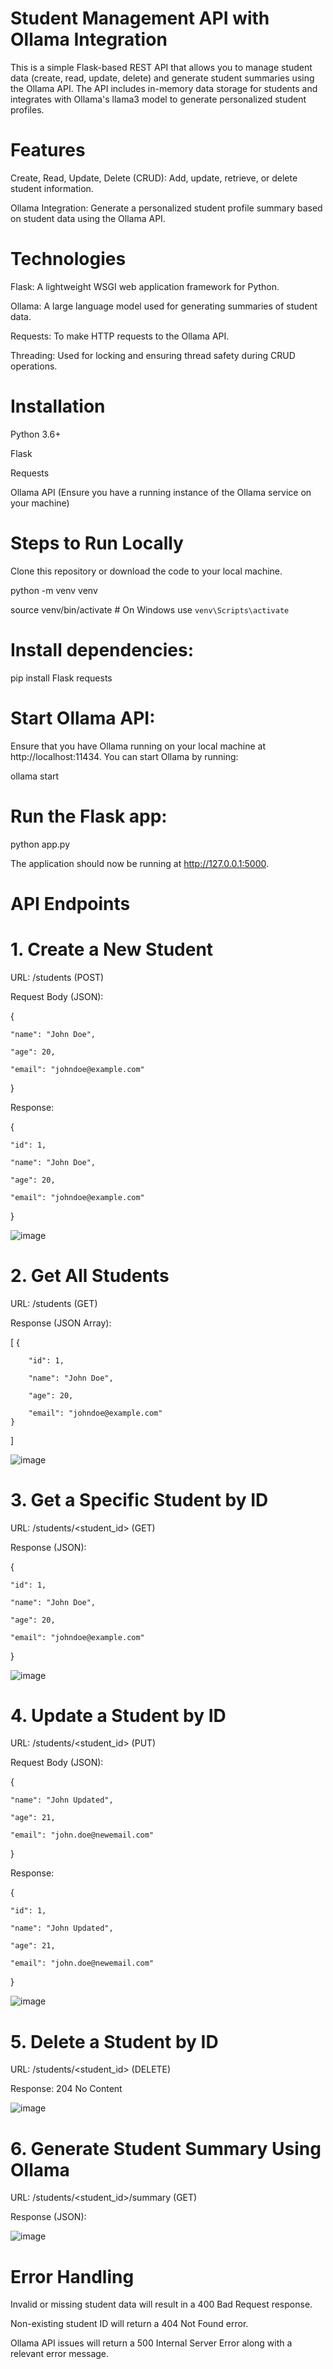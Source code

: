# Student Management API with Ollama Integration

This is a simple Flask-based REST API that allows you to manage student data (create, read, update, delete) and generate student summaries using the Ollama API. The API includes in-memory data storage for students and integrates with Ollama's llama3 model to generate personalized student profiles.

# Features

Create, Read, Update, Delete (CRUD): Add, update, retrieve, or delete student information.

Ollama Integration: Generate a personalized student profile summary based on student data using the Ollama API.

# Technologies

Flask: A lightweight WSGI web application framework for Python.

Ollama: A large language model used for generating summaries of student data.

Requests: To make HTTP requests to the Ollama API.

Threading: Used for locking and ensuring thread safety during CRUD operations.

# Installation


Python 3.6+

Flask

Requests

Ollama API (Ensure you have a running instance of the Ollama service on your machine)

# Steps to Run Locally

Clone this repository or download the code to your local machine.

python -m venv venv

source venv/bin/activate  # On Windows use `venv\Scripts\activate`

# Install dependencies:

pip install Flask requests



# Start Ollama API:
Ensure that you have Ollama running on your local machine at http://localhost:11434. You can start Ollama by running:

ollama start

# Run the Flask app:

python app.py

The application should now be running at http://127.0.0.1:5000.

# API Endpoints
# 1. Create a New Student
URL: /students (POST)

Request Body (JSON):


{

    "name": "John Doe",
    
    "age": 20,
    
    "email": "johndoe@example.com"
}

Response:

{

    "id": 1,
    
    "name": "John Doe",
    
    "age": 20,
    
    "email": "johndoe@example.com"
}

![image](https://github.com/user-attachments/assets/92bbd86c-1c30-4226-ba0a-1716c8518065)

# 2. Get All Students

URL: /students (GET)

Response (JSON Array):



[
    {
    
        "id": 1,
        
        "name": "John Doe",
        
        "age": 20,
        
        "email": "johndoe@example.com"
    }
]

![image](https://github.com/user-attachments/assets/b89c1bb5-ad39-468c-98d4-61e0761861f5)

# 3. Get a Specific Student by ID

URL: /students/<student_id> (GET)

Response (JSON):

{

    "id": 1,
    
    "name": "John Doe",
    
    "age": 20,
    
    "email": "johndoe@example.com"
}

![image](https://github.com/user-attachments/assets/bc508711-57b1-46a7-b051-87b33b832f3c)


# 4. Update a Student by ID
URL: /students/<student_id> (PUT)

Request Body (JSON):

{

    "name": "John Updated",
    
    "age": 21,
    
    "email": "john.doe@newemail.com"
}

Response:

{

    "id": 1,
    
    "name": "John Updated",
    
    "age": 21,
    
    "email": "john.doe@newemail.com"
}

![image](https://github.com/user-attachments/assets/72799c3a-a1e1-46f4-aec7-df6cf7386052)


# 5. Delete a Student by ID

URL: /students/<student_id> (DELETE)

Response: 204 No Content

![image](https://github.com/user-attachments/assets/ff7dfb1f-d656-4299-8a68-09f8ed60025d)


# 6. Generate Student Summary Using Ollama
URL: /students/<student_id>/summary (GET)

Response (JSON):

![image](https://github.com/user-attachments/assets/1dd5c2ab-bb58-4be3-8951-7010aa7b5fc1)

# Error Handling

Invalid or missing student data will result in a 400 Bad Request response.

Non-existing student ID will return a 404 Not Found error.

Ollama API issues will return a 500 Internal Server Error along with a relevant error message.
